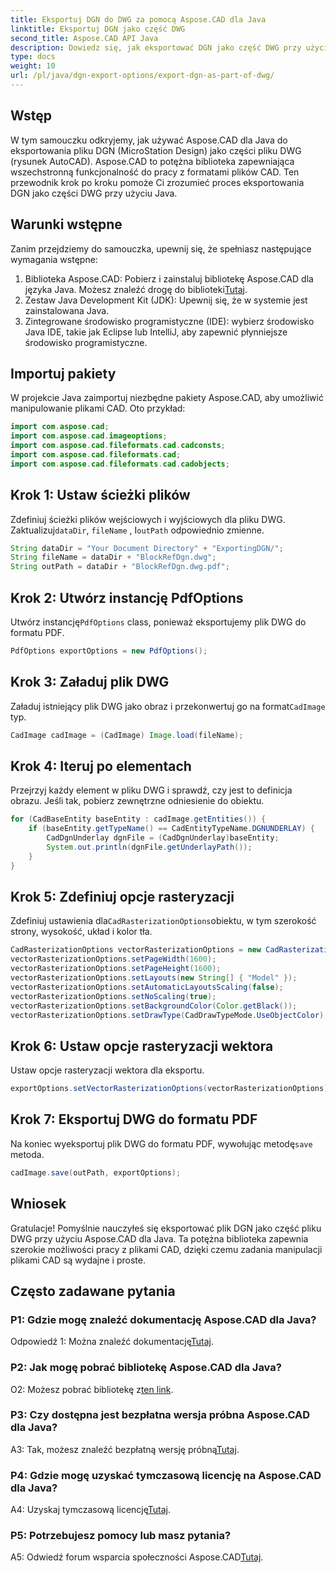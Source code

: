 ```yaml
---
title: Eksportuj DGN do DWG za pomocą Aspose.CAD dla Java
linktitle: Eksportuj DGN jako część DWG
second_title: Aspose.CAD API Java
description: Dowiedz się, jak eksportować DGN jako część DWG przy użyciu Aspose.CAD dla Java. Postępuj zgodnie z naszym przewodnikiem krok po kroku, aby efektywnie manipulować plikami CAD.
type: docs
weight: 10
url: /pl/java/dgn-export-options/export-dgn-as-part-of-dwg/
---
```

## Wstęp

W tym samouczku odkryjemy, jak używać Aspose.CAD dla Java do eksportowania pliku DGN (MicroStation Design) jako części pliku DWG (rysunek AutoCAD). Aspose.CAD to potężna biblioteka zapewniająca wszechstronną funkcjonalność do pracy z formatami plików CAD. Ten przewodnik krok po kroku pomoże Ci zrozumieć proces eksportowania DGN jako części DWG przy użyciu Java.

## Warunki wstępne

Zanim przejdziemy do samouczka, upewnij się, że spełniasz następujące wymagania wstępne:
1. Biblioteka Aspose.CAD: Pobierz i zainstaluj bibliotekę Aspose.CAD dla języka Java. Możesz znaleźć drogę do biblioteki[Tutaj](https://releases.aspose.com/cad/java/).
2. Zestaw Java Development Kit (JDK): Upewnij się, że w systemie jest zainstalowana Java.
3. Zintegrowane środowisko programistyczne (IDE): wybierz środowisko Java IDE, takie jak Eclipse lub IntelliJ, aby zapewnić płynniejsze środowisko programistyczne.

## Importuj pakiety

W projekcie Java zaimportuj niezbędne pakiety Aspose.CAD, aby umożliwić manipulowanie plikami CAD. Oto przykład:

```java
import com.aspose.cad;
import com.aspose.cad.imageoptions;
import com.aspose.cad.fileformats.cad.cadconsts;
import com.aspose.cad.fileformats.cad;
import com.aspose.cad.fileformats.cad.cadobjects;
```

## Krok 1: Ustaw ścieżki plików

 Zdefiniuj ścieżki plików wejściowych i wyjściowych dla pliku DWG. Zaktualizuj`dataDir`, `fileName` , I`outPath` odpowiednio zmienne.

```java
String dataDir = "Your Document Directory" + "ExportingDGN/";
String fileName = dataDir + "BlockRefDgn.dwg";
String outPath = dataDir + "BlockRefDgn.dwg.pdf";
```

## Krok 2: Utwórz instancję PdfOptions

 Utwórz instancję`PdfOptions` class, ponieważ eksportujemy plik DWG do formatu PDF.

```java
PdfOptions exportOptions = new PdfOptions();
```

## Krok 3: Załaduj plik DWG

 Załaduj istniejący plik DWG jako obraz i przekonwertuj go na format`CadImage` typ.

```java
CadImage cadImage = (CadImage) Image.load(fileName);
```

## Krok 4: Iteruj po elementach

Przejrzyj każdy element w pliku DWG i sprawdź, czy jest to definicja obrazu. Jeśli tak, pobierz zewnętrzne odniesienie do obiektu.

```java
for (CadBaseEntity baseEntity : cadImage.getEntities()) {
    if (baseEntity.getTypeName() == CadEntityTypeName.DGNUNDERLAY) {
        CadDgnUnderlay dgnFile = (CadDgnUnderlay)baseEntity;
        System.out.println(dgnFile.getUnderlayPath());
    }
}
```

## Krok 5: Zdefiniuj opcje rasteryzacji

 Zdefiniuj ustawienia dla`CadRasterizationOptions`obiektu, w tym szerokość strony, wysokość, układ i kolor tła.

```java
CadRasterizationOptions vectorRasterizationOptions = new CadRasterizationOptions();
vectorRasterizationOptions.setPageWidth(1600);
vectorRasterizationOptions.setPageHeight(1600);
vectorRasterizationOptions.setLayouts(new String[] { "Model" });
vectorRasterizationOptions.setAutomaticLayoutsScaling(false);
vectorRasterizationOptions.setNoScaling(true);
vectorRasterizationOptions.setBackgroundColor(Color.getBlack());
vectorRasterizationOptions.setDrawType(CadDrawTypeMode.UseObjectColor);
```

## Krok 6: Ustaw opcje rasteryzacji wektora

Ustaw opcje rasteryzacji wektora dla eksportu.

```java
exportOptions.setVectorRasterizationOptions(vectorRasterizationOptions);
```

## Krok 7: Eksportuj DWG do formatu PDF

 Na koniec wyeksportuj plik DWG do formatu PDF, wywołując metodę`save` metoda.

```java
cadImage.save(outPath, exportOptions);
```

## Wniosek

Gratulacje! Pomyślnie nauczyłeś się eksportować plik DGN jako część pliku DWG przy użyciu Aspose.CAD dla Java. Ta potężna biblioteka zapewnia szerokie możliwości pracy z plikami CAD, dzięki czemu zadania manipulacji plikami CAD są wydajne i proste.

## Często zadawane pytania

### P1: Gdzie mogę znaleźć dokumentację Aspose.CAD dla Java?

 Odpowiedź 1: Można znaleźć dokumentację[Tutaj](https://reference.aspose.com/cad/java/).

### P2: Jak mogę pobrać bibliotekę Aspose.CAD dla Java?

 O2: Możesz pobrać bibliotekę z[ten link](https://releases.aspose.com/cad/java/).

### P3: Czy dostępna jest bezpłatna wersja próbna Aspose.CAD dla Java?

 A3: Tak, możesz znaleźć bezpłatną wersję próbną[Tutaj](https://releases.aspose.com/).

### P4: Gdzie mogę uzyskać tymczasową licencję na Aspose.CAD dla Java?

 A4: Uzyskaj tymczasową licencję[Tutaj](https://purchase.aspose.com/temporary-license/).

### P5: Potrzebujesz pomocy lub masz pytania?

 A5: Odwiedź forum wsparcia społeczności Aspose.CAD[Tutaj](https://forum.aspose.com/c/cad/19).